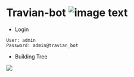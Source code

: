 # Travian-bot ![image text](https://www.travis-ci.org/rum2mojito/Travian-bot.svg?branch=master)
- Login
```
User: admin
Password: admin@travian_bot
```
- Building Tree
<img src="https://github.com/rum2mojito/Travian-bot/blob/master/static/images/buildingtreet4.png" />
